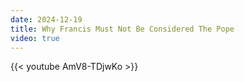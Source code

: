 ```yaml
---
date: 2024-12-19
title: Why Francis Must Not Be Considered The Pope
video: true
---
```



{{< youtube AmV8-TDjwKo >}}

